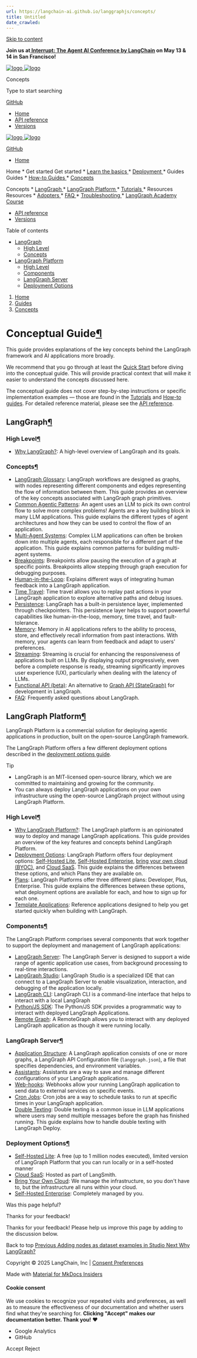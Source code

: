 ```yaml
---
url: https://langchain-ai.github.io/langgraphjs/concepts/
title: Untitled
date_crawled: 
---
```


[ Skip to content ](https://langchain-ai.github.io/langgraphjs/concepts/#conceptual-guide)

**Join us at[ Interrupt: The Agent AI Conference by LangChain](https://interrupt.langchain.com/) on May 13 & 14 in San Francisco!**

[ ![logo](https://langchain-ai.github.io/langgraphjs/static/wordmark_dark.svg) ![logo](https://langchain-ai.github.io/langgraphjs/static/wordmark_light.svg) ](https://langchain-ai.github.io/langgraphjs/)

Concepts 

[ ](https://langchain-ai.github.io/langgraphjs/concepts/?q= "Share")

Type to start searching

[ GitHub  ](https://github.com/langchain-ai/langgraphjs "Go to repository")

  * [ Home ](https://langchain-ai.github.io/langgraphjs/)
  * [ API reference ](https://langchain-ai.github.io/langgraphjs/reference/)
  * [ Versions ](https://langchain-ai.github.io/langgraphjs/versions/)



[ ![logo](https://langchain-ai.github.io/langgraphjs/static/wordmark_dark.svg) ![logo](https://langchain-ai.github.io/langgraphjs/static/wordmark_light.svg) ](https://langchain-ai.github.io/langgraphjs/)

[ GitHub  ](https://github.com/langchain-ai/langgraphjs "Go to repository")

  * [ Home  ](https://langchain-ai.github.io/langgraphjs/)

Home 
    * Get started  Get started 
      * [ Learn the basics  ](https://langchain-ai.github.io/langgraphjs/tutorials/quickstart/)
      * [ Deployment  ](https://langchain-ai.github.io/langgraphjs/tutorials/deployment/)
    * Guides  Guides 
      * [ How-to Guides  ](https://langchain-ai.github.io/langgraphjs/how-tos/)
      * [ Concepts  ](https://langchain-ai.github.io/langgraphjs/concepts/)

Concepts 
        * [ LangGraph  ](https://langchain-ai.github.io/langgraphjs/concepts#langgraph)
        * [ LangGraph Platform  ](https://langchain-ai.github.io/langgraphjs/concepts#langgraph-platform)
      * [ Tutorials  ](https://langchain-ai.github.io/langgraphjs/tutorials/)
    * Resources  Resources 
      * [ Adopters  ](https://langchain-ai.github.io/langgraphjs/adopters/)
      * [ FAQ  ](https://langchain-ai.github.io/langgraphjs/concepts/faq/)
      * [ Troubleshooting  ](https://langchain-ai.github.io/langgraphjs/troubleshooting/errors/)
      * [ LangGraph Academy Course  ](https://academy.langchain.com/courses/intro-to-langgraph)
  * [ API reference  ](https://langchain-ai.github.io/langgraphjs/reference/)
  * [ Versions  ](https://langchain-ai.github.io/langgraphjs/versions/)



Table of contents 

  * [ LangGraph  ](https://langchain-ai.github.io/langgraphjs/concepts/#langgraph)
    * [ High Level  ](https://langchain-ai.github.io/langgraphjs/concepts/#high-level)
    * [ Concepts  ](https://langchain-ai.github.io/langgraphjs/concepts/#concepts)
  * [ LangGraph Platform  ](https://langchain-ai.github.io/langgraphjs/concepts/#langgraph-platform)
    * [ High Level  ](https://langchain-ai.github.io/langgraphjs/concepts/#high-level_1)
    * [ Components  ](https://langchain-ai.github.io/langgraphjs/concepts/#components)
    * [ LangGraph Server  ](https://langchain-ai.github.io/langgraphjs/concepts/#langgraph-server)
    * [ Deployment Options  ](https://langchain-ai.github.io/langgraphjs/concepts/#deployment-options)



  1. [ Home  ](https://langchain-ai.github.io/langgraphjs/)
  2. [ Guides  ](https://langchain-ai.github.io/langgraphjs/how-tos/)
  3. [ Concepts  ](https://langchain-ai.github.io/langgraphjs/concepts/)



# Conceptual Guide[¶](https://langchain-ai.github.io/langgraphjs/concepts/#conceptual-guide "Permanent link")

This guide provides explanations of the key concepts behind the LangGraph framework and AI applications more broadly.

We recommend that you go through at least the [Quick Start](https://langchain-ai.github.io/langgraphjs/tutorials/quickstart/) before diving into the conceptual guide. This will provide practical context that will make it easier to understand the concepts discussed here.

The conceptual guide does not cover step-by-step instructions or specific implementation examples — those are found in the [Tutorials](https://langchain-ai.github.io/langgraphjs/tutorials/) and [How-to guides](https://langchain-ai.github.io/langgraphjs/how-tos/). For detailed reference material, please see the [API reference](https://langchain-ai.github.io/langgraphjs/reference/).

## LangGraph[¶](https://langchain-ai.github.io/langgraphjs/concepts/#langgraph "Permanent link")

### High Level[¶](https://langchain-ai.github.io/langgraphjs/concepts/#high-level "Permanent link")

  * [Why LangGraph?](https://langchain-ai.github.io/langgraphjs/concepts/high_level/): A high-level overview of LangGraph and its goals.



### Concepts[¶](https://langchain-ai.github.io/langgraphjs/concepts/#concepts "Permanent link")

  * [LangGraph Glossary](https://langchain-ai.github.io/langgraphjs/concepts/low_level/): LangGraph workflows are designed as graphs, with nodes representing different components and edges representing the flow of information between them. This guide provides an overview of the key concepts associated with LangGraph graph primitives.
  * [Common Agentic Patterns](https://langchain-ai.github.io/langgraphjs/concepts/agentic_concepts/): An agent uses an LLM to pick its own control flow to solve more complex problems! Agents are a key building block in many LLM applications. This guide explains the different types of agent architectures and how they can be used to control the flow of an application.
  * [Multi-Agent Systems](https://langchain-ai.github.io/langgraphjs/concepts/multi_agent/): Complex LLM applications can often be broken down into multiple agents, each responsible for a different part of the application. This guide explains common patterns for building multi-agent systems.
  * [Breakpoints](https://langchain-ai.github.io/langgraphjs/concepts/breakpoints/): Breakpoints allow pausing the execution of a graph at specific points. Breakpoints allow stepping through graph execution for debugging purposes.
  * [Human-in-the-Loop](https://langchain-ai.github.io/langgraphjs/concepts/human_in_the_loop/): Explains different ways of integrating human feedback into a LangGraph application.
  * [Time Travel](https://langchain-ai.github.io/langgraphjs/concepts/time-travel/): Time travel allows you to replay past actions in your LangGraph application to explore alternative paths and debug issues.
  * [Persistence](https://langchain-ai.github.io/langgraphjs/concepts/persistence/): LangGraph has a built-in persistence layer, implemented through checkpointers. This persistence layer helps to support powerful capabilities like human-in-the-loop, memory, time travel, and fault-tolerance.
  * [Memory](https://langchain-ai.github.io/langgraphjs/concepts/memory/): Memory in AI applications refers to the ability to process, store, and effectively recall information from past interactions. With memory, your agents can learn from feedback and adapt to users' preferences.
  * [Streaming](https://langchain-ai.github.io/langgraphjs/concepts/streaming/): Streaming is crucial for enhancing the responsiveness of applications built on LLMs. By displaying output progressively, even before a complete response is ready, streaming significantly improves user experience (UX), particularly when dealing with the latency of LLMs.
  * [Functional API (beta)](https://langchain-ai.github.io/langgraphjs/concepts/functional_api/): An alternative to [Graph API (StateGraph)](https://langchain-ai.github.io/langgraphjs/concepts/low_level/#stategraph) for development in LangGraph.
  * [FAQ](https://langchain-ai.github.io/langgraphjs/concepts/faq/): Frequently asked questions about LangGraph.



## LangGraph Platform[¶](https://langchain-ai.github.io/langgraphjs/concepts/#langgraph-platform "Permanent link")

LangGraph Platform is a commercial solution for deploying agentic applications in production, built on the open-source LangGraph framework.

The LangGraph Platform offers a few different deployment options described in the [deployment options guide](https://langchain-ai.github.io/langgraphjs/concepts/deployment_options/).

Tip

  * LangGraph is an MIT-licensed open-source library, which we are committed to maintaining and growing for the community.
  * You can always deploy LangGraph applications on your own infrastructure using the open-source LangGraph project without using LangGraph Platform.



### High Level[¶](https://langchain-ai.github.io/langgraphjs/concepts/#high-level_1 "Permanent link")

  * [Why LangGraph Platform?](https://langchain-ai.github.io/langgraphjs/concepts/langgraph_platform/): The LangGraph platform is an opinionated way to deploy and manage LangGraph applications. This guide provides an overview of the key features and concepts behind LangGraph Platform.
  * [Deployment Options](https://langchain-ai.github.io/langgraphjs/concepts/deployment_options/): LangGraph Platform offers four deployment options: [Self-Hosted Lite](https://langchain-ai.github.io/langgraphjs/concepts/self_hosted/#self-hosted-lite), [Self-Hosted Enterprise](https://langchain-ai.github.io/langgraphjs/concepts/self_hosted/#self-hosted-enterprise), [bring your own cloud (BYOC)](https://langchain-ai.github.io/langgraphjs/concepts/bring_your_own_cloud/), and [Cloud SaaS](https://langchain-ai.github.io/langgraphjs/concepts/langgraph_cloud/). This guide explains the differences between these options, and which Plans they are available on.
  * [Plans](https://langchain-ai.github.io/langgraphjs/concepts/plans/): LangGraph Platforms offer three different plans: Developer, Plus, Enterprise. This guide explains the differences between these options, what deployment options are available for each, and how to sign up for each one.
  * [Template Applications](https://langchain-ai.github.io/langgraphjs/concepts/template_applications/): Reference applications designed to help you get started quickly when building with LangGraph.



### Components[¶](https://langchain-ai.github.io/langgraphjs/concepts/#components "Permanent link")

The LangGraph Platform comprises several components that work together to support the deployment and management of LangGraph applications:

  * [LangGraph Server](https://langchain-ai.github.io/langgraphjs/concepts/langgraph_server/): The LangGraph Server is designed to support a wide range of agentic application use cases, from background processing to real-time interactions.
  * [LangGraph Studio](https://langchain-ai.github.io/langgraphjs/concepts/langgraph_studio/): LangGraph Studio is a specialized IDE that can connect to a LangGraph Server to enable visualization, interaction, and debugging of the application locally.
  * [LangGraph CLI](https://langchain-ai.github.io/langgraphjs/concepts/langgraph_cli/): LangGraph CLI is a command-line interface that helps to interact with a local LangGraph
  * [Python/JS SDK](https://langchain-ai.github.io/langgraphjs/concepts/sdk/): The Python/JS SDK provides a programmatic way to interact with deployed LangGraph Applications.
  * [Remote Graph](https://langchain-ai.github.io/langgraphjs/how-tos/use-remote-graph/): A RemoteGraph allows you to interact with any deployed LangGraph application as though it were running locally.



### LangGraph Server[¶](https://langchain-ai.github.io/langgraphjs/concepts/#langgraph-server "Permanent link")

  * [Application Structure](https://langchain-ai.github.io/langgraphjs/concepts/application_structure/): A LangGraph application consists of one or more graphs, a LangGraph API Configuration file (`langgraph.json`), a file that specifies dependencies, and environment variables.
  * [Assistants](https://langchain-ai.github.io/langgraphjs/concepts/assistants/): Assistants are a way to save and manage different configurations of your LangGraph applications.
  * [Web-hooks](https://langchain-ai.github.io/langgraphjs/concepts/langgraph_server/#webhooks): Webhooks allow your running LangGraph application to send data to external services on specific events.
  * [Cron Jobs](https://langchain-ai.github.io/langgraphjs/concepts/langgraph_server/#cron-jobs): Cron jobs are a way to schedule tasks to run at specific times in your LangGraph application.
  * [Double Texting](https://langchain-ai.github.io/langgraphjs/concepts/double_texting/): Double texting is a common issue in LLM applications where users may send multiple messages before the graph has finished running. This guide explains how to handle double texting with LangGraph Deploy.



### Deployment Options[¶](https://langchain-ai.github.io/langgraphjs/concepts/#deployment-options "Permanent link")

  * [Self-Hosted Lite](https://langchain-ai.github.io/langgraphjs/concepts/self_hosted/): A free (up to 1 million nodes executed), limited version of LangGraph Platform that you can run locally or in a self-hosted manner
  * [Cloud SaaS](https://langchain-ai.github.io/langgraphjs/concepts/langgraph_cloud/): Hosted as part of LangSmith.
  * [Bring Your Own Cloud](https://langchain-ai.github.io/langgraphjs/concepts/bring_your_own_cloud/): We manage the infrastructure, so you don't have to, but the infrastructure all runs within your cloud.
  * [Self-Hosted Enterprise](https://langchain-ai.github.io/langgraphjs/concepts/self_hosted/): Completely managed by you.

Was this page helpful? 

Thanks for your feedback! 

Thanks for your feedback! Please help us improve this page by adding to the discussion below. 

Back to top  [ Previous  Adding nodes as dataset examples in Studio  ](https://langchain-ai.github.io/langgraphjs/cloud/how-tos/datasets_studio/) [ Next  Why LangGraph?  ](https://langchain-ai.github.io/langgraphjs/concepts/high_level/)

Copyright © 2025 LangChain, Inc | [Consent Preferences](https://langchain-ai.github.io/langgraphjs/concepts/#__consent)

Made with [ Material for MkDocs Insiders ](https://squidfunk.github.io/mkdocs-material/)

[ ](https://langchain-ai.github.io/langgraph/ "langchain-ai.github.io") [ ](https://github.com/langchain-ai/langgraphjs "github.com") [ ](https://twitter.com/LangChainAI "twitter.com")

#### Cookie consent

We use cookies to recognize your repeated visits and preferences, as well as to measure the effectiveness of our documentation and whether users find what they're searching for. **Clicking "Accept" makes our documentation better. Thank you!** ❤️

  * Google Analytics 
  * GitHub 



Accept Reject
